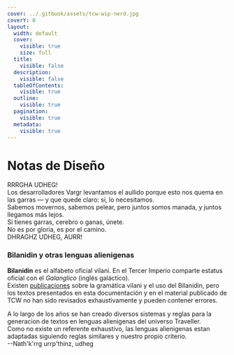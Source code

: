 ```yaml
---
cover: ../.gitbook/assets/tcw-wip-nerd.jpg
coverY: 0
layout:
  width: default
  cover:
    visible: true
    size: full
  title:
    visible: false
  description:
    visible: false
  tableOfContents:
    visible: true
  outline:
    visible: true
  pagination:
    visible: true
  metadata:
    visible: true
---
```


# Notas de Diseño

RRRGHA UDHEG!  
Los desarrolladores Vargr levantamos el aullido porque esto nos quema en las garras — y que quede claro: sí, lo necesitamos.  
Sabemos movernos, sabemos pelear, pero juntos somos manada, y juntos llegamos más lejos.  
Si tienes garras, cerebro o ganas, únete.  
No es por gloria, es por el camino.  
DHRAGHZ UDHEG, AURR!  

### Bilanidin y otras lenguas alienigenas

**Bilanidin** es el alfabeto oficial vilani. En el Tercer Imperio comparte estatus oficial con el _Galanglico_ (inglés galáctico).\
Existen [publicaciones](https://wiki.travellerrpg.com/Vilani_Grammar_and_Glossary) sobre la gramática vilani y el uso del Bilanidin, pero los textos presentados en esta documentación y en el material publicado de TCW no han sido revisados exhaustivamente y pueden contener errores.

A lo largo de los años se han creado diversos sistemas y reglas para la generacion de textos en lenguas alienigenas del universo Traveller.  
Como no existe un referente exhaustivo, las lenguas alienigenas estan adaptadas siguiendo reglas similares y nuestro propio criterio.  
--Nath'k'rrg urrp'thinz, udheg


